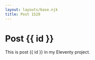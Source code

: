 ```yaml
---
layout: layouts/base.njk
title: Post 1520
---
```


# Post {{ id }}

This is post {{ id }} in my Eleventy project.
